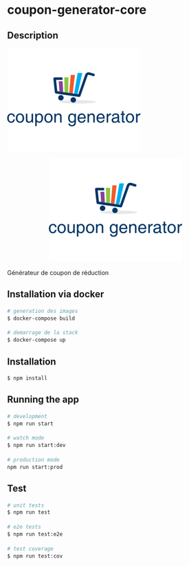 # coupon-generator-core

## Description

![Screenshot of coupon](https://github.com/jprecigout/coupon-generator-core/blob/master/coupon.png)

<p align="center">
    <img src="https://github.com/jprecigout/coupon-generator-core/blob/master/coupon.png">
</p>

Générateur de coupon de réduction

## Installation via docker

```bash
# generation des images
$ docker-compose build

# demarrage de la stack
$ docker-compose up
```

## Installation

```bash
$ npm install
```

## Running the app

```bash
# development
$ npm run start

# watch mode
$ npm run start:dev

# production mode
npm run start:prod
```

## Test

```bash
# unit tests
$ npm run test

# e2e tests
$ npm run test:e2e

# test coverage
$ npm run test:cov
```
